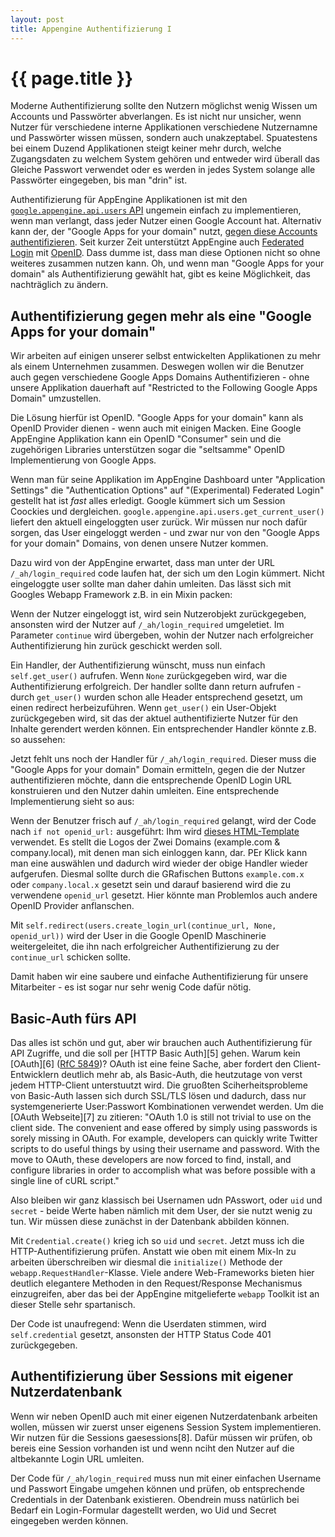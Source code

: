 ```yaml
---
layout: post
title: Appengine Authentifizierung I
---
```


{{ page.title }}
================

Moderne Authentifizierung sollte den Nutzern möglichst wenig Wissen um Accounts und Passwörter abverlangen. Es ist nicht nur unsicher, wenn Nutzer für verschiedene interne Applikationen verschiedene Nutzernamne und Passwörter wissen müssen, sondern auch unakzeptabel. Spuatestens bei einem Duzend Applikationen steigt keiner mehr durch, welche Zugangsdaten zu welchem System gehören und entweder wird überall das Gleiche Passwort verwendet oder es werden in jedes System solange alle Passwörter eingegeben, bis man "drin" ist.

Authentifizierung für AppEngine Applikationen ist mit den [`google.appengine.api.users` API][1] ungemein
einfach zu implementieren, wenn man verlangt, dass jeder Nutzer einen Google Account hat. Alternativ kann der, der "Google Apps for your domain" nutzt, [gegen diese Accounts authentifizieren][2]. Seit kurzer Zeit unterstützt AppEngine auch [Federated Login][3] mit [OpenID][4]. Dass dumme ist, dass man diese Optionen nicht so ohne weiteres zusammen nutzen kann. Oh, und wenn man "Google Apps for your domain" als Authentifizierung gewählt hat, gibt es keine Möglichkeit, das nachträglich zu ändern.

[1]: http://code.google.com/appengine/docs/python/users/
[2]: http://code.google.com/appengine/articles/auth.html
[3]: http://code.google.com/appengine/articles/openid.html
[4]: http://de.wikipedia.org/wiki/Openid


Authentifizierung gegen mehr als eine "Google Apps for your domain"
-------------------------------------------------------------------

Wir arbeiten auf einigen unserer selbst entwickelten Applikationen zu mehr als einem Unternehmen zusammen. Deswegen wollen wir die Benutzer auch gegen verschiedene Google Apps Domains Authentifizieren - ohne unsere Applikation dauerhaft auf "Restricted to the Following Google Apps Domain" umzustellen.

Die Lösung hierfür ist OpenID. "Google Apps for your domain" kann als OpenID Provider dienen - wenn auch mit einigen Macken. Eine Google AppEngine Applikation kann ein OpenID "Consumer" sein und die zugehörigen Libraries unterstützen sogar die "seltsamme" OpenID Implementierung von Google Apps.

Wenn man für seine Applikation im AppEngine Dashboard unter "Application Settings" die "Authentication Options" auf "(Experimental) Federated Login" gestellt hat ist _fast_ alles erledigt. Google kümmert sich um Session Coockies und dergleichen. `google.appengine.api.users.get_current_user()` liefert den aktuell eingeloggten user zurück. Wir müssen nur noch dafür sorgen, das User eingeloggt werden - und zwar nur von den "Google Apps for your domain" Domains, von denen unsere Nutzer kommen.

Dazu wird von der AppEngine erwartet, dass man unter der URL `/_ah/login_required` code laufen hat, der sich um den Login kümmert. Nicht eingeloggte user sollte man daher dahin umleiten. Das lässt sich mit Googles Webapp Framework z.B. in ein Mixin packen:

<script src="http://gist.github.com/630972.js?file=openid_mixin.py"></script>

Wenn der Nutzer eingeloggt ist, wird sein Nutzerobjekt zurückgegeben, ansonsten wird der Nutzer auf `/_ah/login_required` umgeletiet. Im Parameter `continue` wird übergeben, wohin der Nutzer nach erfolgreicher Authentifizierung hin zurück geschickt werden soll.

Ein Handler, der Authentifizierung wünscht, muss nun einfach `self.get_user()` aufrufen. Wenn `None` zurückgegeben wird, war die Authentifizierung erfolgreich. Der handler sollte dann return aufrufen - durch `get_user()` wurden schon alle Header entsprechend gesetzt, um einen redirect herbeizuführen. Wenn `get_user()` ein User-Objekt zurückgegeben wird, sit das der aktuel authentifizierte Nutzer für den Inhalte gerendert werden können. Ein entsprechender Handler könnte z.B. so aussehen:

<script src="http://gist.github.com/630972.js?file=main.py"></script>

Jetzt fehlt uns noch der Handler für `/_ah/login_required`. Dieser muss die "Google Apps for your domain" Domain ermitteln, gegen die der Nutzer authentifizieren möchte, dann die entsprechende OpenID Login URL konstruieren und den Nutzer dahin umleiten. Eine entsprechende Implementierung sieht so aus:

<script src="http://gist.github.com/630972.js?file=do_openid_login.py"></script>

Wenn der Benutzer frisch auf `/_ah/login_required` gelangt, wird der Code nach `if not openid_url:` ausgeführt: Ihm wird [dieses HTML-Template](http://gist.github.com/630972#file_login.html) verwendet. Es stellt die Logos der Zwei Domains (example.com & company.local), mit denen man sich einloggen kann, dar. PEr Klick kann man eine auswählen und dadurch wird wieder der obige Handler wieder aufgerufen. Diesmal sollte durch die GRafischen Buttons `example.com.x` oder `company.local.x` gesetzt sein und darauf basierend wird die zu verwendene `openid_url` gesetzt. Hier könnte man Problemlos auch andere OpenID Provider anflanschen.

Mit `self.redirect(users.create_login_url(continue_url, None, openid_url))` wird der User in die Google OpenID Maschinerie weitergeleitet, die ihn nach erfolgreicher Authentifizierung zu der `continue_url` schicken sollte.

Damit haben wir eine saubere und einfache Authentifizierung für unsere Mitarbeiter - es ist sogar nur sehr wenig Code dafür nötig.


Basic-Auth fürs API
-------------------

Das alles ist schön und gut, aber wir brauchen auch Authentifizierung für API Zugriffe, und die soll per [HTTP Basic Auth][5] gehen. Warum kein [OAuth][6] ([RfC 5849](http://tools.ietf.org/html/rfc5849))? OAuth ist eine feine Sache, aber fordert den Client-Entwicklern deutlich mehr ab, als Basic-Auth, die heutzutage von verst jedem HTTP-Client unterstuutzt wird. Die gruoßten Sciherheitsprobleme von Basic-Auth lassen sich durch SSL/TLS lösen und dadurch, dass nur systemgenerierte User:Passwort Kombinationen verwendet werden. Um die [OAuth Webseite][7] zu zitieren: "OAuth 1.0 is still not trivial to use on the client side. The convenient and ease offered by simply using passwords is sorely missing in OAuth. For example, developers can quickly write Twitter scripts to do useful things by using their username and password. With the move to OAuth, these developers are now forced to find, install, and configure libraries in order to accomplish what was before possible with a single line of cURL script."

Also bleiben wir ganz klassisch bei Usernamen udn PAsswort, oder `uid` und `secret` - beide Werte haben nämlich mit dem User, der sie nutzt wenig zu tun. Wir müssen diese zunächst in der Datenbank abbilden können.

<script src="http://gist.github.com/631198.js?file=models.py"></script>

Mit `Credential.create()` krieg ich so  `uid` und `secret`. Jetzt muss ich die HTTP-Authentifizierung prüfen. Anstatt wie oben mit einem Mix-In zu arbeiten überschreiben wir diesmal die `initialize()` Methode der `webapp.RequestHandler`-Klasse. Viele andere Web-Frameworks bieten hier deutlich elegantere Methoden in den Request/Response Mechanismus einzugreifen, aber das bei der AppEngine mitgelieferte `webapp` Toolkit ist an dieser Stelle sehr spartanisch.

<script src="http://gist.github.com/631198.js?file=MyHandler1.py"></script>

Der Code ist unaufregend: Wenn die Userdaten stimmen, wird `self.credential` gesetzt, ansonsten der HTTP Status Code 401 zurückgegeben.


Authentifizierung über Sessions mit eigener Nutzerdatenbank
-----------------------------------------------------------

Wenn wir neben OpenID auch mit einer eigenen Nutzerdatenbank arbeiten wollen, müssen wir zuerst unser eigenens Session System implementieren. Wir nutzen für die Sessions gaesessions[8]. Dafür müssen wir prüfen, ob bereis eine Session vorhanden ist und wenn nciht den Nutzer auf die altbekannte Login URL umleiten.

<script src="http://gist.github.com/631198.js?file=MyHandler2.py"></script>

Der Code für `/_ah/login_required` muss nun mit einer einfachen Username und Passwort Eingabe umgehen können und prüfen, ob entsprechende Credentials in der Datenbank existieren. Obendrein muss natürlich bei Bedarf ein Login-Formular dagestellt werden, wo Uid und Secret eingegeben werden können.


<script src="http://gist.github.com/631198.js?file=do_openid_login1.py"></script>
